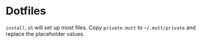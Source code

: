 # Dotfiles

`install.sh` will set up most files. Copy `private.mutt` to `~/.mutt/private`
and replace the placeholder values.
